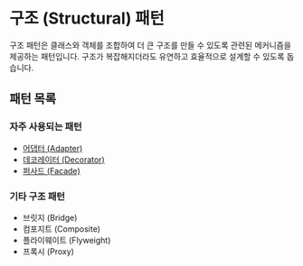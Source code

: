 # 구조 (Structural) 패턴

구조 패턴은 클래스와 객체를 조합하여 더 큰 구조를 만들 수 있도록 관련된 메커니즘을 제공하는 패턴입니다. 구조가 복잡해지더라도 유연하고 효율적으로 설계할 수 있도록 돕습니다.

## 패턴 목록

### 자주 사용되는 패턴
*   [어댑터 (Adapter)](./Adapter)
*   [데코레이터 (Decorator)](./Decorator)
*   [퍼사드 (Facade)](./Facade)

### 기타 구조 패턴
*   브릿지 (Bridge)
*   컴포지트 (Composite)
*   플라이웨이트 (Flyweight)
*   프록시 (Proxy)